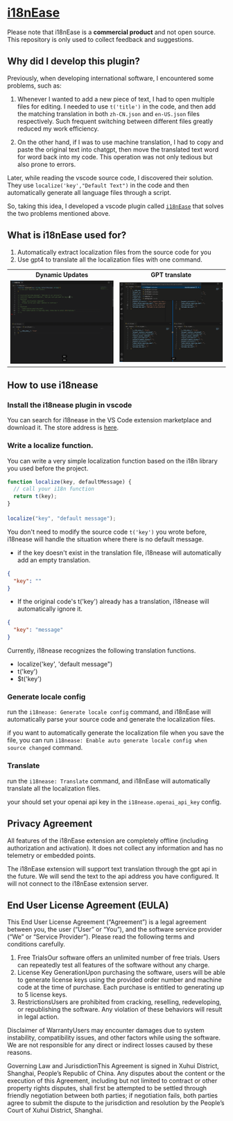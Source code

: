 # [i18nEase](https://i18nease.hamsterbase.com/)

Please note that i18nEase is a **commercial product** and not open source. This repository is only used to collect feedback and suggestions.

## Why did I develop this plugin?

Previously, when developing international software, I encountered some problems, such as:

1. Whenever I wanted to add a new piece of text, I had to open multiple files for editing. I needed to use `t('title')` in the code, and then add the matching translation in both `zh-CN.json` and `en-US.json` files respectively. Such frequent switching between different files greatly reduced my work efficiency.

2. On the other hand, if I was to use machine translation, I had to copy and paste the original text into chatgpt, then move the translated text word for word back into my code. This operation was not only tedious but also prone to errors.

Later, while reading the vscode source code, I discovered their solution. They use `localize('key',"Default Text")` in the code and then automatically generate all language files through a script.

So, taking this idea, I developed a vscode plugin called [`i18nEase`](https://i18nease.hamsterbase.com/) that solves the two problems mentioned above.

## What is i18nEase used for?

1. Automatically extract localization files from the source code for you
2. Use gpt4 to translate all the localization files with one command.

<table>
	<tr>
		<th width="50%">
			Dynamic Updates
		</th>
		<th width="50%">
	    GPT translate
		</th>
	</tr>
	<tr>
		<td>
			<img src="./images/01.gif">
		</td>
		<td>
			<img src="./images/02.gif">
		</td>
	</tr>
</table>

## How to use i18nease

### Install the i18nease plugin in vscode

You can search for i18nease in the VS Code extension marketplace and download it. The store address is [here](https://marketplace.visualstudio.com/items?itemName=hamsterbase.i18nease).

### Write a localize function.

You can write a very simple localization function based on the i18n library you used before the project.

```js
function localize(key, defaultMessage) {
  // call your i18n function
  return t(key);
}

localize("key", "default message");
```

You don't need to modify the source code `t('key')` you wrote before, i18nease will handle the situation where there is no default message.

- if the key doesn't exist in the translation file, i18nease will automatically add an empty translation.

```json
{
  "key": ""
}
```

- If the original code's t('key') already has a translation, i18nease will automatically ignore it.

```json
{
  "key": "message"
}
```

Currently, i18nease recognizes the following translation functions.

- localize('key', 'default message")
- t('key')
- $t('key')

### Generate locale config

run the `i18nease: Generate locale config` command, and i18nEase will automatically parse your source code and generate the localization files.

if you want to automatically generate the localization file when you save the file, you can run `i18nease: Enable auto generate locale config when source changed` command.

### Translate

run the `i18nease: Translate` command, and i18nEase will automatically translate all the localization files.

your should set your openai api key in the `i18nease.openai_api_key` config.

## Privacy Agreement

All features of the i18nEase extension are completely offline (including authorization and activation). It does not collect any information and has no telemetry or embedded points.

The i18nEase extension will support text translation through the gpt api in the future. We will send the text to the api address you have configured. It will not connect to the i18nEase extension server.

## End User License Agreement (EULA)

This End User License Agreement (“Agreement”) is a legal agreement between you, the user (“User” or “You”), and the software service provider (“We” or “Service Provider”). Please read the following terms and conditions carefully.

1. Free TrialsOur software offers an unlimited number of free trials. Users can repeatedly test all features of the software without any charge.
2. License Key GenerationUpon purchasing the software, users will be able to generate license keys using the provided order number and machine code at the time of purchase. Each purchase is entitled to generating up to 5 license keys.
3. RestrictionsUsers are prohibited from cracking, reselling, redeveloping, or republishing the software. Any violation of these behaviors will result in legal action.

Disclaimer of WarrantyUsers may encounter damages due to system instability, compatibility issues, and other factors while using the software. We are not responsible for any direct or indirect losses caused by these reasons.

Governing Law and JurisdictionThis Agreement is signed in Xuhui District, Shanghai, People’s Republic of China. Any disputes about the content or the execution of this Agreement, including but not limited to contract or other property rights disputes, shall first be attempted to be settled through friendly negotiation between both parties; if negotiation fails, both parties agree to submit the dispute to the jurisdiction and resolution by the People’s Court of Xuhui District, Shanghai.
